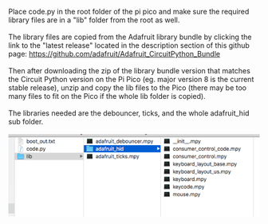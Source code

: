Place code.py in the root folder of the pi pico and make sure the required library files are in a "lib" folder from the root as well.<br><br>
The library files are copied from the Adafruit library bundle by clicking the link to the "latest release" located in the description section of this github page:  https://github.com/adafruit/Adafruit_CircuitPython_Bundle <br>
<br>Then after downloading the zip of the library bundle version that matches the Circuit Python version on the Pi Pico (eg. major version 8 is the current stable release), unzip and copy the lib files to the Pico (there may be too many files to fit on the Pico if the whole lib folder is copied).
<br><br> The libraries needed are the debouncer, ticks, and the whole adafruit_hid sub folder.
<br><br>![Pi Pico Files](Pi_Pico_Files.png)<br><br>
